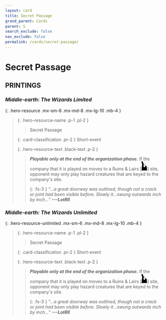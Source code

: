 ```yaml
---
layout: card
title: Secret Passage
grand_parent: Cards
parent: S
search_exclude: false
nav_exclude: false
permalink: /cards/secret-passage/
---
```


# Secret Passage


## PRINTINGS


### _Middle-earth: The Wizards Limited_

{: .hero-resource .mx-sm-6 .mx-md-8 .mx-lg-10 .mb-4 }
> {: .hero-resource-name .p-1 .pl-2 }
> > <div class="card-mp"></div>
> > <div class="card-name">Secret Passage</div>
>
> {: .card-classification .pr-2 }
> Short-event
>
> {: .hero-resource-text .black-text .p-2 }
> > ***Playable only at the end of the organization phase.*** If the company that it is played on moves to a Ruins & Lairs <nobr>[<img src="/assets/images/ruinlair.svg">]</nobr> site, opponent may only play hazard creatures that are keyed to the company's site. 
> > 
> > {: .fs-3 } 
> > _“...a great doorway was outlined, though not a crack or joint had been visible before. Slowly it...swung outwards inch by inch...”_ ***---&#65279;LotRII*** 
> 

### _Middle-earth: The Wizards Unlimited_

{: .hero-resource-unlimited .mx-sm-6 .mx-md-8 .mx-lg-10 .mb-4 }
> {: .hero-resource-name .p-1 .pl-2 }
> > <div class="card-mp"></div>
> > <div class="card-name">Secret Passage</div>
>
> {: .card-classification .pr-2 }
> Short-event
>
> {: .hero-resource-text .black-text .p-2 }
> > ***Playable only at the end of the organization phase.*** If the company that it is played on moves to a Ruins & Lairs <nobr>[<img src="/assets/images/ruinlair.svg">]</nobr> site, opponent may only play hazard creatures that are keyed to the company's site. 
> > 
> > {: .fs-3 } 
> > _“...a great doorway was outlined, though not a crack or joint had been visible before. Slowly it...swung outwards inch by inch...”_ ***---&#65279;LotRII*** 
> 
